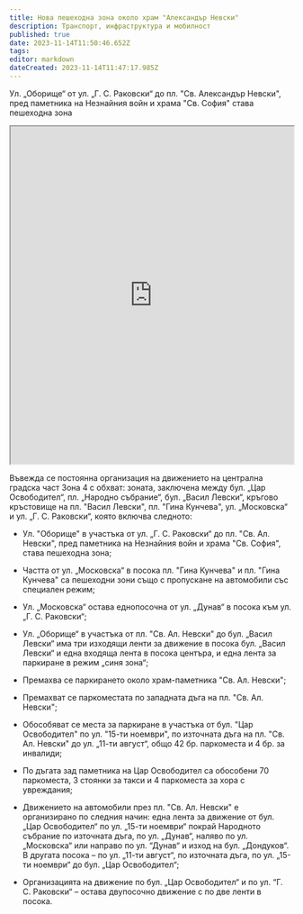 ```yaml
---
title: Нова пешеходна зона около храм "Александър Невски"
description: Транспорт, инфраструктура и мобилност
published: true
date: 2023-11-14T11:50:46.652Z
tags: 
editor: markdown
dateCreated: 2023-11-14T11:47:17.985Z
---
```


Ул. „Оборище“ от ул. „Г. С. Раковски“ до пл. "Св. Александър Невски", пред паметника на Незнайния войн и храма "Св. София" става пешеходна зона


<iframe src="https://drive.google.com/file/d/1-arMUrD_qkvxNNnildUDtZlqoTym751o/preview" width="100%" height="600"></iframe>



Въвежда се постоянна организация на движението на централна градска част Зона 4 с обхват: зоната, заключена между бул. „Цар Освободител“, пл. „Народно събрание“, бул. „Васил Левски“, кръгово кръстовище на пл. "Васил Левски", пл. "Гина Кунчева", ул. „Московска“ и ул. „Г. С. Раковски“, която включва следното:

- Ул. "Оборище" в участъка от ул. „Г. С. Раковски“ до пл. "Св. Ал. Невски", пред паметника на Незнайния войн и храма "Св. София", става пешеходна зона;

- Частта от ул. „Московска“ в посока пл. "Гина Кунчева" и пл. "Гина Кунчева" са пешеходни зони също с пропускане на автомобили със специален режим;

- Ул. „Московска“ остава еднопосочна от ул. „Дунав“ в посока към ул. „Г. С. Раковски“;

- Ул. „Оборище“ в участъка от пл. "Св. Ал. Невски" до бул. „Васил Левски“ има три изходящи ленти за движение в посока бул. „Васил Левски“ и една входяща лента в посока центъра, и една лента за паркиране в режим „синя зона“;

- Премахва се паркирането около храм-паметника "Св. Ал. Невски";

- Премахват се паркоместата по западната дъга на пл. "Св. Ал. Невски";

- Обособяват се места за паркиране в участъка от бул. "Цар Освободител" по ул. "15-ти ноември", по източната дъга на пл. "Св. Ал. Невски" до ул. „11-ти август“, общо 42 бр. паркоместа и 4 бр. за инвалиди;

- По дъгата зад паметника на Цар Освободител са обособени 70 паркоместа, 3 стоянки за такси и 4 паркоместа за хора с увреждания;

- Движението на автомобили през пл. "Св. Ал. Невски" е организирано по следния начин: една лента за движение от бул. „Цар Освободител“ по ул. „15-ти ноември“ покрай Народното събрание по източната дъга, по ул. „Дунав“, наляво по ул. „Московска“ или направо по ул. “Дунав“ и изход на бул. „Дондуков“. В другата посока – по ул. „11-ти август“, по източната дъга, по ул. „15-ти ноември“ до бул. „Цар Освободител“;

- Организацията на движение по бул. „Цар Освободител“ и по ул. “Г. С. Раковски“ – остава двупосочно движение с по две ленти в посока.

  